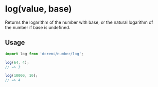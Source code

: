 # log(value, base)

Returns the logarithm of the number with base, or the natural logarithm of the number if base is undefined.

## Usage

```js
import log from 'doremi/number/log';

log(64, 4);
// => 3

log(10000, 10);
// => 4
```